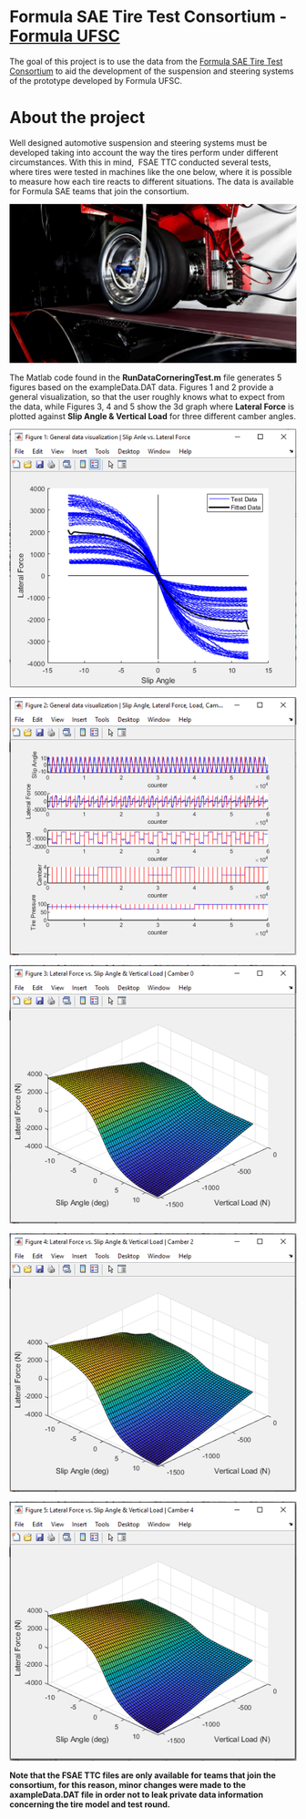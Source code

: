 # Formula SAE Tire Test Consortium - [Formula UFSC](https://www.instagram.com/formulaufsc/?hl=pt-br)

The goal of this project is to use the data from the [Formula SAE Tire Test Consortium](http://www.fsaettc.org/) to aid the development of the suspension and steering systems of the prototype developed by Formula UFSC.

# About the project

Well designed automotive suspension and steering systems must be developed taking into account the way the tires perform under different circumstances. With this in mind,  FSAE TTC conducted several tests, where tires were tested in machines like the one below, where it is possible to measure how each tire reacts to different situations. The data is available for Formula SAE teams that join the consortium.

![Preview-Screens](https://github.com/patrickmetzner/TTC_FSAE/blob/master/calspan.png)


The Matlab code found in the **RunDataCorneringTest.m** file generates 5 figures based on the exampleData.DAT data. Figures 1 and 2 provide a general visualization, so that the user roughly knows what to expect from the data, while Figures 3, 4 and 5 show the 3d graph where **Lateral Force** is plotted against **Slip Angle & Vertical Load** for three different camber angles.

![Preview-Screens](https://github.com/patrickmetzner/TTC_FSAE/blob/master/Figure1.PNG)

![Preview-Screens](https://github.com/patrickmetzner/TTC_FSAE/blob/master/Figure2.PNG)

![Preview-Screens](https://github.com/patrickmetzner/TTC_FSAE/blob/master/Figure3.PNG)

![Preview-Screens](https://github.com/patrickmetzner/TTC_FSAE/blob/master/Figure4.PNG)

![Preview-Screens](https://github.com/patrickmetzner/TTC_FSAE/blob/master/Figure5.PNG)

**Note that the FSAE TTC files are only available for teams that join the consortium, for this reason, minor changes were made to the axampleData.DAT file in order not to leak private data information concerning the tire model and test round.**